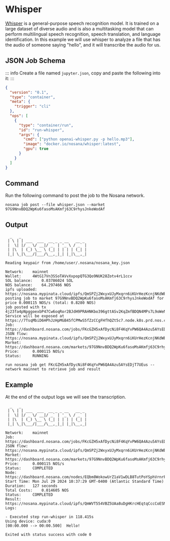 # Whisper

[Whisper](https://github.com/openai/whisper) is a general-purpose speech recognition model.
It is trained on a large dataset of diverse audio and is also a multitasking model that can perform multilingual speech recognition, speech translation, and language identification.
In this example we will use whisper to analyze a file that has the audio of someone saying "hello", and it will transcribe the audio for us.


## JSON Job Schema

::: info
Create a file named `jupyter.json`, copy and paste the following into it:
:::

```json
{
  "version": "0.1",
  "type": "container",
  "meta": {
    "trigger": "cli"
  },
  "ops": [
    {
      "type": "container/run",
      "id": "run-whisper",
      "args": {
        "cmd": ["python openai-whisper.py -p hello.mp3"],
        "image": "docker.io/nosana/whisper:latest",
        "gpu": true
      }
    }
  ]
}
```

## Command

Run the following command to post the job to the Nosana network.

```sh:no-line-numbers
nosana job post --file whisper.json --market 97G9NnvBDQ2WpKu6fasoMsAKmfj63C9rhysJnkeWodAf
```

## Output

```sh:no-line-numbers
  _   _
 | \ | | ___  ___  __ _ _ __   __ _
 |  \| |/ _ \/ __|/ _` | '_ \ / _` |
 | |\  | (_) \__ \ (_| | | | | (_| |
 |_| \_|\___/|___/\__,_|_| |_|\__,_|

Reading keypair from /home/user/.nosana/nosana_key.json

Network:	mainnet
Wallet:		4WtG17Vn3SSoTAVvXxpopQTG3Qo9NUK28Zotv4rL1ccv
SOL balance:	0.03786024 SOL
NOS balance:	64.297466 NOS
ipfs uploaded:	https://nosana.mypinata.cloud/ipfs/QmSPZj2WxyxUJyMxqrn6iKUrHezKcnjNKdWbi4VLDSGQBB
posting job to market 97G9NnvBDQ2WpKu6fasoMsAKmfj63C9rhysJnkeWodAf for price 0.000115 NOS/s (total: 0.8280 NOS)
job posted with tx 4j23fa4pNpggoexbP47Cw6oqRor2BJdH9PRAHNKbo396gttASv2KqZmfBDQN4MPs7L9oWeNJesfrekx2qP7Yf1ys!
Service will be exposed at https://7TsqMbiD6HPhJzHpMGB45fCPMwS5fZzCCgFHfhQZt5c7.node.k8s.prd.nos.ci
Job:		https://dashboard.nosana.com/jobs/FKcGZH5xAfDycNi8F4KqYvPW6QA4Azu5AYsEDjT7UEus
JSON flow:	https://nosana.mypinata.cloud/ipfs/QmSPZj2WxyxUJyMxqrn6iKUrHezKcnjNKdWbi4VLDSGQBB
Market:		https://dashboard.nosana.com/markets/97G9NnvBDQ2WpKu6fasoMsAKmfj63C9rhysJnkeWodAf
Price:		0.000115 NOS/s
Status:		RUNNING

run nosana job get FKcGZH5xAfDycNi8F4KqYvPW6QA4Azu5AYsEDjT7UEus --network mainnet to retrieve job and result
```

## Example

At the end of the output logs we will see the transcription.

```sh:no-line-numbers
  _   _
 | \ | | ___  ___  __ _ _ __   __ _
 |  \| |/ _ \/ __|/ _` | '_ \ / _` |
 | |\  | (_) \__ \ (_| | | | | (_| |
 |_| \_|\___/|___/\__,_|_| |_|\__,_|

Network:	mainnet
Job:		https://dashboard.nosana.com/jobs/FKcGZH5xAfDycNi8F4KqYvPW6QA4Azu5AYsEDjT7UEus
JSON flow:	https://nosana.mypinata.cloud/ipfs/QmSPZj2WxyxUJyMxqrn6iKUrHezKcnjNKdWbi4VLDSGQBB
Market:		https://dashboard.nosana.com/markets/97G9NnvBDQ2WpKu6fasoMsAKmfj63C9rhysJnkeWodAf
Price:		0.000115 NOS/s
Status:		COMPLETED
Node:		https://dashboard.nosana.com/nodes/EQbm8WokowUrZ1aV1wDLB8TutPoYSphVrnrP7ig4C1z8
Start Time:	Mon Jul 29 2024 10:37:29 GMT-0400 (Atlantic Standard Time)
Duration:	127 seconds
Total Costs:	0.014605 NOS
Status:		COMPLETED
Result:		https://nosana.mypinata.cloud/ipfs/QmWVT554VBZ5UAa8uDgHKrcHEqtqCccCoESMnAWKwYLac4
Logs:

- Executed step run-whisper in 118.415s
Using device: cuda:0
[00:00.000 --> 00:00.500]  Hello!

Exited with status success with code 0
```
